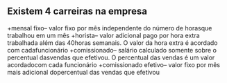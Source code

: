 ## Existem 4 carreiras na empresa
+mensal fixo– valor fixo por mês independente do número de horasque trabalhou em um mês
+horista– valor adicional pago por hora extra trabalhada além das 40horas semanais. O valor da hora extra é acordado com cadafuncionário
+comissionado– salário calculado somente sobre o percentual dasvendas que efetivou. O percentual das vendas é um valor acordadocom cada funcionário
+comissionado efetivo– valor fixo por mês mais adicional dopercentual das vendas que efetivou